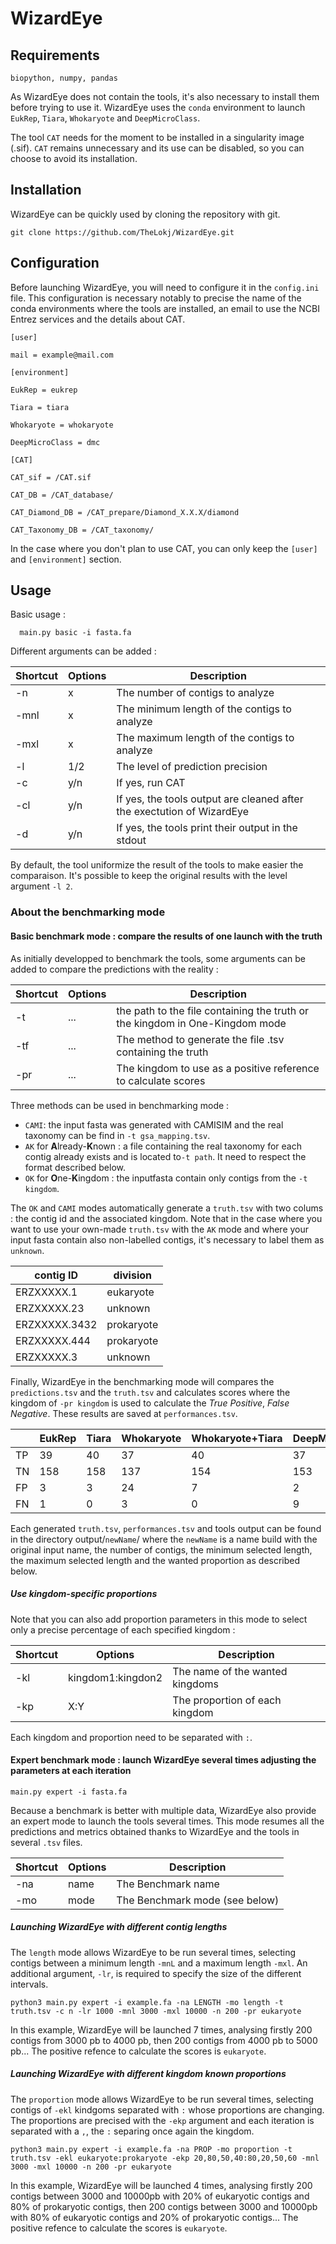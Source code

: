 ﻿# WizardEye 

## Requirements

    biopython, numpy, pandas
  
As WizardEye does not contain the tools, it's also necessary to install them before trying to use it. WizardEye uses the `conda` environment to launch `EukRep`, `Tiara`, `Whokaryote` and `DeepMicroClass`.

The tool `CAT` needs for the moment to be installed in a singularity image (.sif). `CAT` remains unnecessary and its use can be disabled, so you can choose to avoid its installation.

## Installation

WizardEye can be quickly used by cloning the repository with git.

    git clone https://github.com/TheLokj/WizardEye.git
  
## Configuration

Before launching WizardEye, you will need to configure it in the `config.ini` file. This configuration is necessary notably to precise the name of the conda environments where the tools are installed, an email to use the NCBI Entrez services and the details about CAT.

    [user]
    
    mail = example@mail.com
    
    [environment]
    
    EukRep = eukrep
    
    Tiara = tiara
    
    Whokaryote = whokaryote
    
    DeepMicroClass = dmc
    
    [CAT]
    
    CAT_sif = /CAT.sif
    
    CAT_DB = /CAT_database/
    
    CAT_Diamond_DB = /CAT_prepare/Diamond_X.X.X/diamond
    
    CAT_Taxonomy_DB = /CAT_taxonomy/

In the case where you don't plan to use CAT, you can only keep the `[user]` and `[environment]` section.

## Usage

Basic usage :

      main.py basic -i fasta.fa

Different arguments can be added :

| Shortcut | Options | Description |  
|--|--|--|
| -n | x | The number of contigs to analyze  |  
| -mnl | x | The minimum length of the contigs to analyze  |  
| -mxl | x | The maximum length of the contigs to analyze  |  
| -l | 1/2 | The level of prediction precision | 
| -c | y/n| If yes, run CAT  |  
| -cl | y/n | If yes, the tools output are cleaned after the exectution of WizardEye | 
| -d | y/n | If yes, the tools print their output in the stdout | 

By default, the tool uniformize the result of the tools to make easier the comparaison. It's possible to keep the original results with the level argument `-l 2`.

### About the benchmarking mode

#### Basic benchmark mode : compare the results of one launch with the truth

As initially developped to benchmark the tools, some arguments can be added to compare the predictions with the reality :

| Shortcut | Options | Description |  
|--|--|--|
| -t | ... | the path to the file containing the truth or the kingdom in One-Kingdom mode | 
| -tf | ... | The method to generate the file .tsv containing the truth | 
| -pr | ... | The kingdom to use as a positive reference to calculate scores | 

Three methods can be used in benchmarking mode :

 - `CAMI`: the input fasta was generated with CAMISIM and the real taxonomy can be find in `-t gsa_mapping.tsv`.
 -  `AK` for **A**lready-**K**nown : a file containing the real taxonomy for each contig already exists and is located to`-t path`. It need to respect the format described below.
 - `OK` for **O**ne-**K**ingdom : the inputfasta contain only contigs from the `-t kingdom`.

The `OK` and `CAMI` modes automatically generate a `truth.tsv` with two colums : the contig id and the associated kingdom. Note that in the case where you want to use your own-made `truth.tsv` with the `AK` mode and where your input fasta contain also non-labelled contigs, it's necessary to label them as `unknown`.

| contig ID | division |
|--|--|
| ERZXXXXX.1 | eukaryote |
| ERZXXXXX.23 | unknown |
| ERZXXXXX.3432 | prokaryote |
| ERZXXXXX.444 | prokaryote |
| ERZXXXXX.3 | unknown |

Finally, WizardEye in the benchmarking mode will compares the `predictions.tsv` and the `truth.tsv` and calculates scores where the kingdom of `-pr kingdom` is used to calculate the *True Positive*, *False Negative*. These results are saved at `performances.tsv`.

|  | EukRep | Tiara | Whokaryote | Whokaryote+Tiara | DeepMicroClass |
|--|--|--|--|--|--|
| TP | 39 | 40 | 37 | 40 | 37 |
| TN | 158 | 158 | 137 | 154 | 153 |
| FP | 3 | 3 | 24 | 7 | 2 |
| FN | 1 | 0 | 3 | 0 | 9 |

Each generated `truth.tsv`,  `performances.tsv` and tools output can be found in the directory output/`newName`/ where the `newName` is a name build with the original input name, the number of contigs, the minimum selected length, the maximum selected length and the wanted proportion as described below. 

##### Use kingdom-specific proportions

Note that you can also add proportion parameters in this mode to select only a precise percentage of each specified kingdom :

| Shortcut | Options | Description |  
|--|--|--|
| -kl | kingdom1:kingdon2 | The name of the wanted kingdoms   | 
| -kp | X:Y | The proportion of each kingdom | 

Each kingdom and proportion need to be separated with `:`.

#### Expert benchmark mode : launch WizardEye several times adjusting the parameters at each iteration 

    main.py expert -i fasta.fa

Because a benchmark is better with multiple data, WizardEye also provide an expert mode to launch the tools several times. This mode resumes all the predictions and metrics obtained thanks to WizardEye and the tools in several `.tsv` files. 

| Shortcut | Options | Description |  
|--|--|--|
| -na | name | The Benchmark name    | 
| -mo | mode | The Benchmark mode (see below) | 

##### Launching WizardEye with different contig lengths 

The `length` mode allows WizardEye to be run several times, selecting contigs between a minimum length `-mnL` and a maximum length `-mxl`. An additional argument, `-lr`, is required to specify the size of the different intervals.

    python3 main.py expert -i example.fa -na LENGTH -mo length -t truth.tsv -c n -lr 1000 -mnl 3000 -mxl 10000 -n 200 -pr eukaryote

In this example, WizardEye will be launched 7 times, analysing firstly 200 contigs from 3000 pb to 4000 pb, then 200 contigs from 4000 pb to 5000 pb... The positive refence to calculate the scores is `eukaryote`.

##### Launching WizardEye with different kingdom known proportions
 
The `proportion` mode allows WizardEye to be run several times, selecting contigs of `-ekl` kindgoms separated with `:` whose proportions are changing. The proportions are precised with the `-ekp` argument and each iteration is separated with a `,`, the `:` separing once again the kingdom.
 
    python3 main.py expert -i example.fa -na PROP -mo proportion -t truth.tsv -ekl eukaryote:prokaryote -ekp 20,80,50,40:80,20,50,60 -mnl 3000 -mxl 10000 -n 200 -pr eukaryote

In this example, WizardEye will be launched 4 times, analysing firstly 200 contigs between 3000 and 10000pb with 20% of eukaryotic contigs and 80% of prokaryotic contigs, then 200 contigs between 3000 and 10000pb with 80% of eukaryotic contigs and 20% of prokaryotic contigs... The positive refence to calculate the scores is `eukaryote`.

